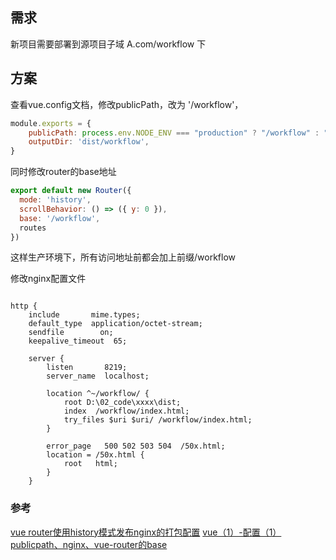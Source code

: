 ## 需求

新项目需要部署到源项目子域 A.com/workflow 下

## 方案
查看vue.config文档，修改publicPath，改为 '/workflow'，
```javascript
module.exports = {
    publicPath: process.env.NODE_ENV === "production" ? "/workflow" : "/",
    outputDir: 'dist/workflow',
}
```
同时修改router的base地址
```javascript
export default new Router({
  mode: 'history', 
  scrollBehavior: () => ({ y: 0 }),
  base: '/workflow',
  routes
})
```
这样生产环境下，所有访问地址前都会加上前缀/workflow

修改nginx配置文件
```nginx

http {
    include       mime.types;
    default_type  application/octet-stream;
    sendfile        on;
    keepalive_timeout  65;
   
    server {
        listen       8219;
        server_name  localhost;
        
        location ^~/workflow/ {
            root D:\02_code\xxxx\dist;
            index  /workflow/index.html;
            try_files $uri $uri/ /workflow/index.html;
        }
        
        error_page   500 502 503 504  /50x.html;
        location = /50x.html {
            root   html;
        }
    }
```

### 参考
[vue router使用history模式发布nginx的打包配置](https://blog.csdn.net/xlt_jbwkj/article/details/124836668)
[vue（1）-配置（1）publicpath、nginx、vue-router的base](https://blog.csdn.net/qq_42440919/article/details/121922183)